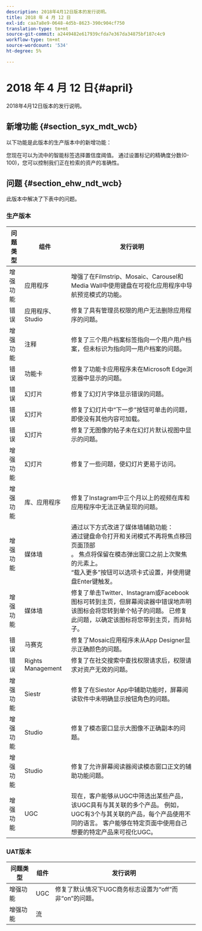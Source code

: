 ```yaml
---
description: 2018年4月12日版本的发行说明。
title: 2018 年 4 月 12 日
exl-id: caa7a8e9-0648-4d5b-8623-390c904cf750
translation-type: tm+mt
source-git-commit: a2449482e617939cfda7e367da34875bf187c4c9
workflow-type: tm+mt
source-wordcount: '534'
ht-degree: 5%

---
```


# 2018 年 4 月 12 日{#april}

2018年4月12日版本的发行说明。

## 新增功能 {#section_syx_mdt_wcb}

以下功能是此版本的生产版本中的新增功能：

您现在可以为流中的智能标签选择置信度阈值。 通过设置标记的精确度分数(0-100)，您可以控制我们正在检索的资产的准确性。

## 问题 {#section_ehw_ndt_wcb}

此版本中解决了下表中的问题。

### 生产版本

| 问题类型 | 组件 | 发行说明 |
|--- |--- |--- |
| 增强功能 | 应用程序 | 增强了在Filmstrip、Mosaic、Carousel和Media Wall中使用键盘在可视化应用程序中导航预览模式的功能。 |
| 错误 | 应用程序、Studio | 修复了具有管理员权限的用户无法删除应用程序的问题。 |
| 增强功能 | 注释 | 修复了三个用户档案标签指向一个用户用户档案，但未标识为指向同一用户档案的问题。 |
| 错误 | 功能卡 | 修复了功能卡应用程序未在Microsoft Edge浏览器中显示的问题。 |
| 错误 | 幻灯片 | 修复了幻灯片字体显示错误的问题。 |
| 错误 | 幻灯片 | 修复了幻灯片中“下一步”按钮可单击的问题，即使没有其他内容可加载。 |
| 错误 | 幻灯片 | 修复了无图像的帖子未在幻灯片默认视图中显示的问题。 |
| 增强功能 | 幻灯片 | 修复了一些问题，使幻灯片更易于访问。 |
| 增强功能 | 库、应用程序 | 修复了Instagram中三个月以上的视频在库和应用程序中无法正确呈现的问题。 |
| 增强功能 | 媒体墙 | 通过以下方式改进了媒体墙辅助功能：<br>通过键盘命令打开和关闭模式不再将焦点移回页面顶部<br>。 焦点将保留在模态弹出窗口之前上次聚焦的元素上。  <br>“载入更多”按钮可以选项卡式设置，并使用键盘Enter键触发。 |
| 增强功能 | 媒体墙 | 修复了单击Twitter、Instagram或Facebook图标可转到主页，但屏幕阅读器中错误地声明该图标会将您转到单个帖子的问题。 已修复此问题，以确定该图标将您带到主页，而非帖子。 |
| 错误 | 马赛克 | 修复了Mosaic应用程序未从App Designer显示正确颜色的问题。 |
| 错误 | Rights Management | 修复了在社交搜索中查找权限请求后，权限请求对资产无效的问题。 |
| 增强功能 | Siestr | 修复了在Siestor App中辅助功能时，屏幕阅读软件中未明确显示按钮角色的问题。 |
| 增强功能 | Studio | 修复了模态窗口显示大图像不正确副本的问题。 |
| 增强功能 | Studio | 修复了允许屏幕阅读器阅读模态窗口正文的辅助功能问题。 |
| 增强功能 | UGC | 现在，客户能够从UGC中筛选出某些产品，该UGC具有与其关联的多个产品。 例如，UGC有3个与其关联的产品，每个产品使用不同的语言。 客户能够在特定页面中使用自己想要的特定产品来可视化UGC。 |




### UAT版本

| **问题类型** | **组件** | **发行说明** |
|---|---|---|
| 增强功能 | UGC | 修复了默认情况下UGC商务标志设置为“off”而非“on”的问题。 |
| 增强功能 | 流 |  |
